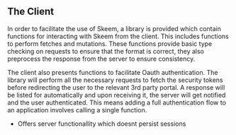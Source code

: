 ## The Client

In order to facilitate the use of Skeem, a library is provided which contain functions for interacting with Skeem from the client. This includes functions to perform fetches and mutations. These functions provide basic type checking on requests to ensure that the format is correct, they also preprocess the response from the server to ensure consistency.

The client also presents functions to facilitate Oauth authentication. The library will perform all the necessary requests to fetch the security tokens before redirecting the user to the relevant 3rd party portal. A response will be listed for automatically and upon receiving it, the server will get notified and the user authenticated. This means adding a full authentication flow to an application involves calling a single function.

- Offers server functionallity which doesnt persist sessions

